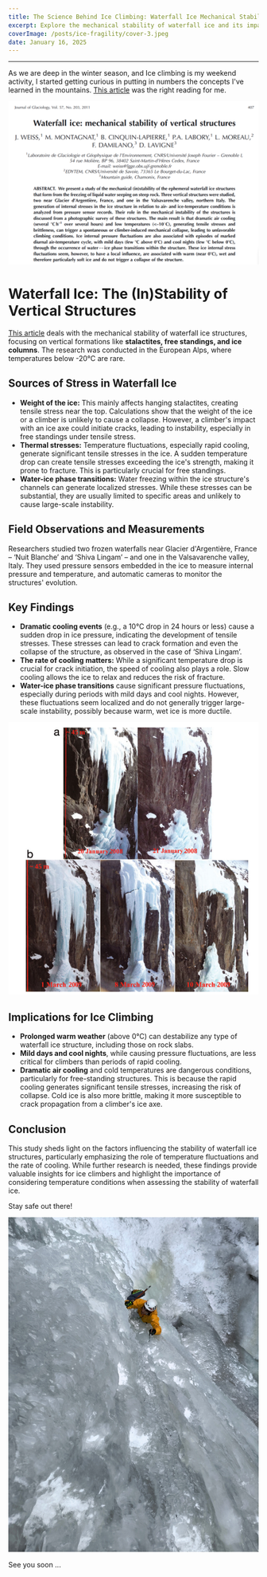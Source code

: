 ```yaml
---
title: The Science Behind Ice Climbing: Waterfall Ice Mechanical Stability
excerpt: Explore the mechanical stability of waterfall ice and its impact on ice climbing safety.
coverImage: /posts/ice-fragility/cover-3.jpeg
date: January 16, 2025
---
```

---

As we are deep in the winter season, and Ice climbing is my weekend activity, I started getting curious in putting in numbers the concepts I've learned in the mountains. [This article](https://www.cambridge.org/core/journals/journal-of-glaciology/article/waterfall-ice-mechanical-stability-of-vertical-structures/BA97B8E2B265C97A5EE9531506CE4F58) was the right reading for me.

<img src="../../_images/posts/ice-fragility/paper-image.png" alt="" class=blogpost-image />
<br>



# Waterfall Ice: The (In)Stability of Vertical Structures

[This article](https://www.cambridge.org/core/journals/journal-of-glaciology/article/waterfall-ice-mechanical-stability-of-vertical-structures/BA97B8E2B265C97A5EE9531506CE4F58) deals with the mechanical stability of waterfall ice structures, focusing on vertical formations like **stalactites, free standings, and ice columns**.  The research was conducted in the European Alps, where temperatures below -20°C are rare. 

## Sources of Stress in Waterfall Ice

* **Weight of the ice:**  This mainly affects hanging stalactites, creating tensile stress near the top. Calculations show that the weight of the ice or a climber is unlikely to cause a collapse.  However, a climber's impact with an ice axe could initiate cracks, leading to instability, especially in free standings under tensile stress.
* **Thermal stresses:** Temperature fluctuations, especially rapid cooling, generate significant tensile stresses in the ice. A sudden temperature drop can create tensile stresses exceeding the ice's strength, making it prone to fracture. This is particularly crucial for free standings.
* **Water-ice phase transitions:**  Water freezing within the ice structure's channels can generate localized stresses. While these stresses can be substantial, they are usually limited to specific areas and unlikely to cause large-scale instability.

## Field Observations and Measurements

Researchers studied two frozen waterfalls near Glacier d'Argentière, France – ‘Nuit Blanche’ and ‘Shiva Lingam’ – and one in the Valsavarenche valley, Italy. They used pressure sensors embedded in the ice to measure internal pressure and temperature, and automatic cameras to monitor the structures' evolution.

## Key Findings

* **Dramatic cooling events** (e.g., a 10°C drop in 24 hours or less) cause a sudden drop in ice pressure, indicating the development of tensile stresses. These stresses can lead to crack formation and even the collapse of the structure, as observed in the case of ‘Shiva Lingam’.
* **The rate of cooling matters:**  While a significant temperature drop is crucial for crack initiation, the speed of cooling also plays a role.  Slow cooling allows the ice to relax and reduces the risk of fracture.
* **Water-ice phase transitions** cause significant pressure fluctuations, especially during periods with mild days and cool nights. However, these fluctuations seem localized and do not generally trigger large-scale instability, possibly because warm, wet ice is more ductile.

<img src="../../_images/posts/ice-fragility/paper-image-2.png" alt="" class=blogpost-image />
<br>


## Implications for Ice Climbing

* **Prolonged warm weather**  (above 0°C) can destabilize any type of waterfall ice structure, including those on rock slabs.
* **Mild days and cool nights**, while causing pressure fluctuations, are less critical for climbers than periods of rapid cooling.
* **Dramatic air cooling**  and cold temperatures are dangerous conditions, particularly for free-standing structures. This is because the rapid cooling generates significant tensile stresses, increasing the risk of collapse.  Cold ice is also more brittle, making it more susceptible to crack propagation from a climber's ice axe.

## Conclusion

This study sheds light on the factors influencing the stability of waterfall ice structures, particularly emphasizing the role of temperature fluctuations and the rate of cooling. While further research is needed, these findings provide valuable insights for ice climbers and highlight the importance of considering temperature conditions when assessing the stability of waterfall ice. 

Stay safe out there!

<img src="../../_images/posts/ice-fragility/Pippo-speed.jpg" alt="" class=blogpost-image />

See you soon ...

